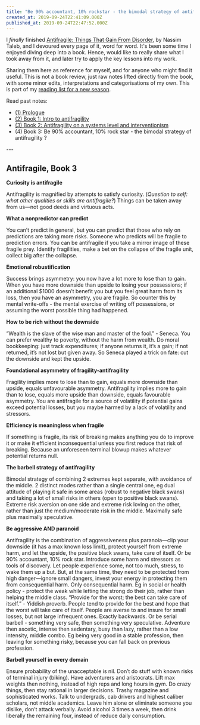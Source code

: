 ```yaml
---
title: "Be 90% accountant, 10% rockstar - the bimodal strategy of antifragility"
created_at: 2019-09-24T22:41:09.000Z
published_at: 2019-09-24T22:47:52.000Z
---
```

I _finally_ finished [Antifragile: Things That Gain From Disorder](https://www.amazon.com/Antifragile-Things-That-Disorder-Incerto/dp/0812979680), by Nassim Taleb, and I devoured every page of it, word for word. It's been some time I enjoyed diving deep into a book. Hence, would like to really share what I took away from it, and later try to apply the key lessons into my work.

  

Sharing them here as reference for myself, and for anyone who might find it useful. This is not a book review, just raw notes lifted directly from the book, with some minor edits, interpretations and categorisations of my own. This is part of my [reading list for a new season](https://200wordsaday.com/words/reading-list-for-a-new-season-220315d233ada32ec9).

  

Read past notes:

*   [(1) Prologue](https://200wordsaday.com/words/do-you-want-to-be-a-candle-or-a-fire-antifragile-things-that-gain-from-disorder-1-261425d691d7909137)
*   [(2) Book 1: Intro to antifragility](https://200wordsaday.com/words/what-is-antifragility-antifragile-things-that-gain-from-disorder-2-275325d84d9d21b042) 
*   [(3) Book 2: Antifragility on a systems level and interventionism](https://200wordsaday.com/words/antifragile-systems-interventionism-antifragile-things-that-gain-from-disorder-3-275785d86353a03c84) 
*   (4) Book 3: Be 90% accountant, 10% rock star - the bimodal strategy of antifragility ?

  

\---

  

**Antifragile, Book 3**
-----------------------

  

**Curiosity is antifragile**

Antifragility is magnified by attempts to satisfy curiosity. (_Question to self: what other qualities or skills are antifragile?_) Things can be taken away from us—not good deeds and virtuous acts.

  

**What a nonpredictor can predict**

You can’t predict in general, but you can predict that those who rely on predictions are taking more risks. Someone who predicts will be fragile to prediction errors. You can be antifragile if you take a mirror image of these fragile prey. Identify fragilities, make a bet on the collapse of the fragile unit, collect big after the collapse.

  

**Emotional robustification**

Success brings asymmetry: you now have a lot more to lose than to gain. When you have more downside than upside to losing your possessions; if an additional $1000 doesn’t benefit you but you feel great harm from its loss, then you have an asymmetry, you are fragile. So counter this by mental write-offs - the mental exercise of writing off possessions, or assuming the worst possible thing had happened.

  

**How to be rich without the downside**

“Wealth is the slave of the wise man and master of the fool.” - Seneca. You can prefer wealthy to poverty, without the harm from wealth. Do moral bookkeeping: just track expenditures; if anyone returns it, it’s a gain; if not returned, it’s not lost but given away. So Seneca played a trick on fate: cut the downside and kept the upside. 

  

**Foundational asymmetry of fragility-antifragility**

Fragility implies more to lose than to gain, equals more downside than upside, equals unfavourable asymmetry. Antifragility implies more to gain than to lose, equals more upside than downside, equals favourable asymmetry. You are antifragile for a source of volatility if potential gains exceed potential losses, but you maybe harmed by a lack of volatility and stressors.

  

**Efficiency is meaningless when fragile**

If something is fragile, its risk of breaking makes anything you do to improve it or make it efficient inconsequential unless you first reduce that risk of breaking. Because an unforeseen terminal blowup makes whatever potential returns null.

  

**The barbell strategy of antifragility**

Bimodal strategy of combining 2 extremes kept separate, with avoidance of the middle. 2 distinct modes rather than a single central one, eg dual attitude of playing it safe in some areas (robust to negative black swans) and taking a lot of small risks in others (open to positive black swans). Extreme risk aversion on one side and extreme risk loving on the other, rather than just the medium/moderate risk in the middle. Maximally safe plus maximally speculative.

  

**Be aggressive AND paranoid** 

Antifragility is the combination of aggressiveness plus paranoia—clip your downside (it has a max known loss limit), protect yourself from extreme harm, and let the upside, the positive black swans, take care of itself. Or be 90% accountant, 10% rock star. Introduce some harm and stressors as tools of discovery. Let people experience some, not too much, stress, to wake them up a but. But, at the same time, they need to be protected from high danger—ignore small dangers, invest your energy in protecting them from consequential harm. Only consequential harm. Eg in social or health policy - protect the weak while letting the strong do their job, rather than helping the middle class. “Provide for the worst; the best can take care of itself.” - Yiddish proverb. People tend to provide for the best and hope that the worst will take care of itself. People are averse to and insure for small losses, but not large infrequent ones. Exactly backwards. Or be serial barbell - something very safe, then something very speculative. Adventure then ascetic, intense then sedentary, busy than lazy, rather than a low intensity, middle combo. Eg being very good in a stable profession, then leaving for something risky, because you can fall back on previous profession.

  

**Barbell yourself in every domain**

Ensure probability of the unacceptable is nil. Don’t do stuff with known risks of terminal injury (biking). Have adventurers and aristocrats. Lift max weights then nothing, instead of high reps and long hours in gym. Do crazy things, then stay rational in larger decisions. Trashy magazine and sophisticated works. Talk to undergrads, cab drivers and highest caliber scholars, not middle academics. Leave him alone or eliminate someone you dislike, don’t attack verbally. Avoid alcohol 3 times a week, then drink liberally the remaining four, instead of reduce daily consumption.
